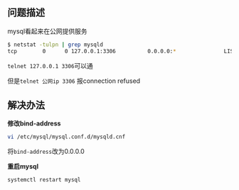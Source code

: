 [//title]:(mysql-telnet-3306-connection-refused解决办法)
[//englishTitle]:(mysql-telnet-3306-connection-refused-solution)
[//category]:(mysql,troubleshoot,problem-solved)
[//tags]:(mysql,telnet)
[//createTime]:(20190927)
[//updateTime]:(20200402)

## 问题描述
mysql看起来在公网提供服务  
``` bash
$ netstat -tulpn | grep mysqld
tcp        0      0 127.0.0.1:3306          0.0.0.0:*               LISTEN      4381/mysqld
```

`telnet 127.0.0.1 3306`可以通  

但是`telnet 公网ip 3306` 报connection refused   

## 解决办法
**修改bind-address** 

``` bash
vi /etc/mysql/mysql.conf.d/mysqld.cnf
```

将`bind-address`改为0.0.0.0  

**重启mysql**

``` bash
systemctl restart mysql
```